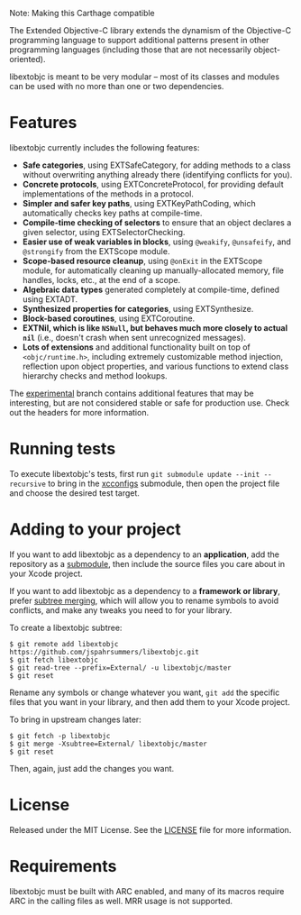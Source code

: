 Note: Making this Carthage compatible

The Extended Objective-C library extends the dynamism of the Objective-C programming language to support additional patterns present in other programming languages (including those that are not necessarily object-oriented).

libextobjc is meant to be very modular – most of its classes and modules can be used with no more than one or two dependencies.

# Features

libextobjc currently includes the following features:

 * **Safe categories**, using EXTSafeCategory, for adding methods to a class without overwriting anything already there (identifying conflicts for you).
 * **Concrete protocols**, using EXTConcreteProtocol, for providing default implementations of the methods in a protocol.
 * **Simpler and safer key paths**, using EXTKeyPathCoding, which automatically checks key paths at compile-time.
 * **Compile-time checking of selectors** to ensure that an object declares a given selector, using EXTSelectorChecking.
 * **Easier use of weak variables in blocks**, using `@weakify`, `@unsafeify`, and `@strongify` from the EXTScope module.
 * **Scope-based resource cleanup**, using `@onExit` in the EXTScope module, for automatically cleaning up manually-allocated memory, file handles, locks, etc., at the end of a scope.
 * **Algebraic data types** generated completely at compile-time, defined using EXTADT.
 * **Synthesized properties for categories**, using EXTSynthesize.
 * **Block-based coroutines**, using EXTCoroutine.
 * **EXTNil, which is like `NSNull`, but behaves much more closely to actual `nil`** (i.e., doesn't crash when sent unrecognized messages).
 * **Lots of extensions** and additional functionality built on top of `<objc/runtime.h>`, including extremely customizable method injection, reflection upon object properties, and various functions to extend class hierarchy checks and method lookups.

The [experimental](https://github.com/jspahrsummers/libextobjc/tree/experimental)
branch contains additional features that may be interesting, but are not
considered stable or safe for production use. Check out the headers for more
information.

# Running tests

To execute libextobjc's tests, first run `git submodule update --init --recursive`
to bring in the [xcconfigs](https://github.com/jspahrsummers/xcconfigs) submodule,
then open the project file and choose the desired test target.

# Adding to your project

If you want to add libextobjc as a dependency to an **application**, add the
repository as a [submodule](http://git-scm.com/book/en/Git-Tools-Submodules),
then include the source files you care about in your Xcode project.

If you want to add libextobjc as a dependency to a **framework or library**,
prefer [subtree merging](http://git-scm.com/book/en/Git-Tools-Subtree-Merging),
which will allow you to rename symbols to avoid conflicts, and make any tweaks
you need to for your library.

To create a libextobjc subtree:

```
$ git remote add libextobjc https://github.com/jspahrsummers/libextobjc.git
$ git fetch libextobjc
$ git read-tree --prefix=External/ -u libextobjc/master
$ git reset
```

Rename any symbols or change whatever you want, `git add` the specific files
that you want in your library, and then add them to your Xcode project.

To bring in upstream changes later:

```
$ git fetch -p libextobjc
$ git merge -Xsubtree=External/ libextobjc/master
$ git reset
```

Then, again, just add the changes you want.

# License

Released under the MIT License. See the
[LICENSE](https://github.com/jspahrsummers/libextobjc/blob/master/LICENSE.md)
file for more information.

# Requirements

libextobjc must be built with ARC enabled, and many of its macros require ARC in the calling files as well. MRR usage is not supported.
